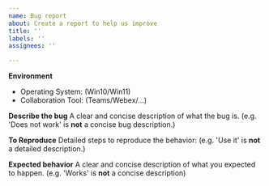 ```yaml
---
name: Bug report
about: Create a report to help us improve
title: ''
labels: ''
assignees: ''

---
```


**Environment**
- Operating System: (Win10/Win11)
- Collaboration Tool: (Teams/Webex/...)

**Describe the bug**
A clear and concise description of what the bug is. (e.g. 'Does not work' is **not** a concise bug description.)

**To Reproduce**
Detailed steps to reproduce the behavior: (e.g. 'Use it' is **not** a detailed description.)

**Expected behavior**
A clear and concise description of what you expected to happen. (e.g. 'Works' is **not** a concise description)

